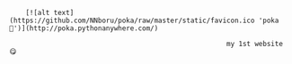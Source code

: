         [![alt text](https://github.com/NNboru/poka/raw/master/static/favicon.ico 'poka 🙂')](http://poka.pythonanywhere.com/)

                                                          my 1st website 😋

